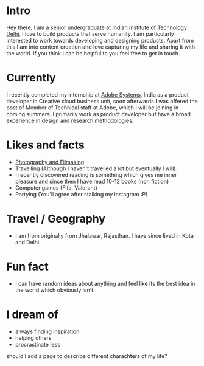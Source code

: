 
# Intro

Hey there, I am a senior undergraduate at [Indian Institute of Technology Delhi](https://home.iitd.ac.in/), I love to build products that serve humanity. I am particularly interested to work towards developing and designing products. Apart from this I am into content creation and love capturing my life and sharing it with the world. If you think I can be helpful to you feel free to get in touch.

# Currently

I recently completed my internship at [Adobe Systems](https://www.adobe.com/in/), India as a product developer in Creative cloud business unit, soon afterwards I was offered the post of Member of Technical staff at Adobe, which I will be joining in coming summers. I primarily work as product developer but have a broad experience in design and research methodologies.

# Likes and facts

- [Photography and Filmaking](https://www.instagram.com/gauransh.soni/)
- Travelling (Although I haven't travelled a lot but eventually I will)
- I recently discovered reading is something which gives me inner pleasure and since then I have read 10-12 books (non fiction)
- Computer games (Fifa, Valorant)
- Partying (You'll agree after stalking my instagram :P)

# Travel / Geography

- I am from originally from Jhalawar, Rajasthan. I have since lived in Kota and Delhi.


# Fun fact

- I can have random ideas about anything and feel like its the best idea in the world which obviously isn't.
# I dream of

- always finding inspiration.
- helping others
- procrastinate less

should I add a page to describe different charachters of my life?